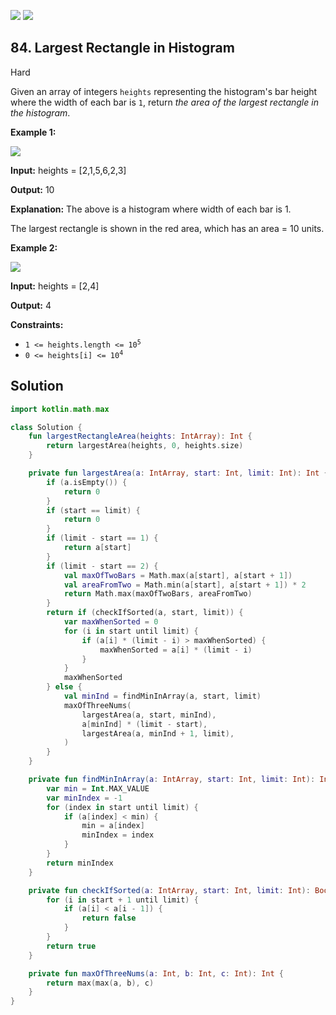 [![](https://img.shields.io/github/stars/javadev/LeetCode-in-All?label=Stars&style=flat-square)](https://github.com/javadev/LeetCode-in-All)
[![](https://img.shields.io/github/forks/javadev/LeetCode-in-All?label=Fork%20me%20on%20GitHub%20&style=flat-square)](https://github.com/javadev/LeetCode-in-All/fork)

## 84\. Largest Rectangle in Histogram

Hard

Given an array of integers `heights` representing the histogram's bar height where the width of each bar is `1`, return _the area of the largest rectangle in the histogram_.

**Example 1:**

![](https://assets.leetcode.com/uploads/2021/01/04/histogram.jpg)

**Input:** heights = [2,1,5,6,2,3]

**Output:** 10

**Explanation:** The above is a histogram where width of each bar is 1. 

The largest rectangle is shown in the red area, which has an area = 10 units.

**Example 2:**

![](https://assets.leetcode.com/uploads/2021/01/04/histogram-1.jpg)

**Input:** heights = [2,4]

**Output:** 4

**Constraints:**

*   <code>1 <= heights.length <= 10<sup>5</sup></code>
*   <code>0 <= heights[i] <= 10<sup>4</sup></code>

## Solution

```kotlin
import kotlin.math.max

class Solution {
    fun largestRectangleArea(heights: IntArray): Int {
        return largestArea(heights, 0, heights.size)
    }

    private fun largestArea(a: IntArray, start: Int, limit: Int): Int {
        if (a.isEmpty()) {
            return 0
        }
        if (start == limit) {
            return 0
        }
        if (limit - start == 1) {
            return a[start]
        }
        if (limit - start == 2) {
            val maxOfTwoBars = Math.max(a[start], a[start + 1])
            val areaFromTwo = Math.min(a[start], a[start + 1]) * 2
            return Math.max(maxOfTwoBars, areaFromTwo)
        }
        return if (checkIfSorted(a, start, limit)) {
            var maxWhenSorted = 0
            for (i in start until limit) {
                if (a[i] * (limit - i) > maxWhenSorted) {
                    maxWhenSorted = a[i] * (limit - i)
                }
            }
            maxWhenSorted
        } else {
            val minInd = findMinInArray(a, start, limit)
            maxOfThreeNums(
                largestArea(a, start, minInd),
                a[minInd] * (limit - start),
                largestArea(a, minInd + 1, limit),
            )
        }
    }

    private fun findMinInArray(a: IntArray, start: Int, limit: Int): Int {
        var min = Int.MAX_VALUE
        var minIndex = -1
        for (index in start until limit) {
            if (a[index] < min) {
                min = a[index]
                minIndex = index
            }
        }
        return minIndex
    }

    private fun checkIfSorted(a: IntArray, start: Int, limit: Int): Boolean {
        for (i in start + 1 until limit) {
            if (a[i] < a[i - 1]) {
                return false
            }
        }
        return true
    }

    private fun maxOfThreeNums(a: Int, b: Int, c: Int): Int {
        return max(max(a, b), c)
    }
}
```